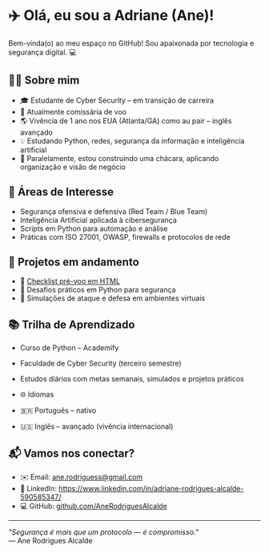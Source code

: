 # ✈️ Olá, eu sou a Adriane (Ane)!

Bem-vinda(o) ao meu espaço no GitHub! Sou apaixonada por tecnologia e segurança digital. 💻

## 👩‍💻 Sobre mim

- 🎓 Estudante de Cyber Security – em transição de carreira
- 💼 Atualmente comissária de voo
- 🌎 Vivência de 1 ano nos EUA (Atlanta/GA) como au pair – inglês avançado 
- 💡 Estudando Python, redes, segurança da informação e inteligência artificial
- 🧱 Paralelamente, estou construindo uma chácara, aplicando organização e visão de negócio

## 🔐 Áreas de Interesse

- Segurança ofensiva e defensiva (Red Team / Blue Team)
- Inteligência Artificial aplicada à cibersegurança
- Scripts em Python para automação e análise
- Práticas com ISO 27001, OWASP, firewalls e protocolos de rede

## 🚀 Projetos em andamento

- 🛫 [Checklist pré-voo em HTML](#)
- 🐍 Desafios práticos em Python para segurança
- 🔧 Simulações de ataque e defesa em ambientes virtuais

## 📚 Trilha de Aprendizado

- Curso de Python – Academify
- Faculdade de Cyber Security (terceiro semestre)
- Estudos diários com metas semanais, simulados e projetos práticos

- 🌐 Idiomas  
- 🇧🇷 Português – nativo  
- 🇺🇸 Inglês – avançado (vivência internacional)

## 📬 Vamos nos conectar?

- ✉️ Email: ane.rodriguess@gmail.com
- 💼 LinkedIn: https://www.linkedin.com/in/adriane-rodrigues-alcalde-590585347/
- 💻 GitHub: [github.com/AneRodriguesAlcalde](https://github.com)

---

_"Segurança é mais que um protocolo — é compromisso."_  
— Ane Rodrigues Alcalde
